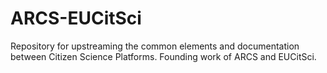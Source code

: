 # ARCS-EUCitSci
Repository for upstreaming the common elements and documentation between Citizen Science Platforms. Founding work of ARCS and EUCitSci.
